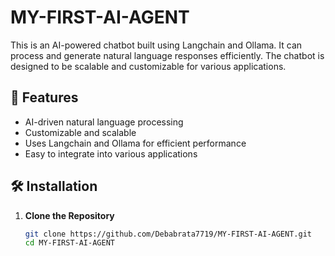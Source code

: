 # MY-FIRST-AI-AGENT

This is an AI-powered chatbot built using Langchain and Ollama. It can process and generate natural language responses efficiently. The chatbot is designed to be scalable and customizable for various applications.

## 🚀 Features
- AI-driven natural language processing
- Customizable and scalable
- Uses Langchain and Ollama for efficient performance
- Easy to integrate into various applications

## 🛠 Installation
1. **Clone the Repository**  
   ```sh
   git clone https://github.com/Debabrata7719/MY-FIRST-AI-AGENT.git
   cd MY-FIRST-AI-AGENT
